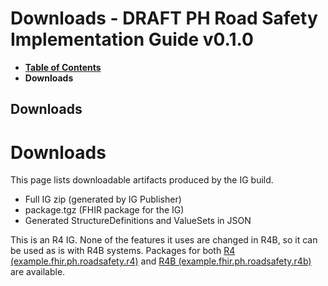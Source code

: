 # Downloads - DRAFT PH Road Safety Implementation Guide v0.1.0

* [**Table of Contents**](toc.md)
* **Downloads**

## Downloads

# Downloads

This page lists downloadable artifacts produced by the IG build.

* Full IG zip (generated by IG Publisher)
* package.tgz (FHIR package for the IG)
* Generated StructureDefinitions and ValueSets in JSON

This is an R4 IG. None of the features it uses are changed in R4B, so it can be used as is with R4B systems. Packages for both [R4 (example.fhir.ph.roadsafety.r4)](package.r4.tgz) and [R4B (example.fhir.ph.roadsafety.r4b)](package.r4b.tgz) are available.

